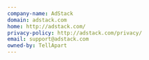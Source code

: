 ```yaml
---
company-name: AdStack
domain: adstack.com
home: http://adstack.com/
privacy-policy: http://adstack.com/privacy/
email: support@adstack.com
owned-by: TellApart
---
```




